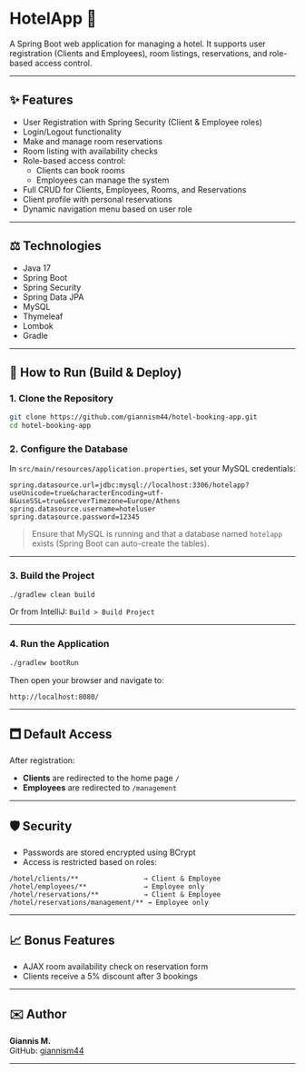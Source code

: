 # HotelApp 🏨

A Spring Boot web application for managing a hotel. It supports user registration (Clients and Employees), room listings, reservations, and role-based access control.

---

## ✨ Features

- User Registration with Spring Security (Client & Employee roles)
- Login/Logout functionality
- Make and manage room reservations
- Room listing with availability checks
- Role-based access control:
  - Clients can book rooms
  - Employees can manage the system
- Full CRUD for Clients, Employees, Rooms, and Reservations
- Client profile with personal reservations
- Dynamic navigation menu based on user role

---

## ⚖️ Technologies

- Java 17  
- Spring Boot  
- Spring Security  
- Spring Data JPA  
- MySQL  
- Thymeleaf  
- Lombok  
- Gradle

---

## 🚀 How to Run (Build & Deploy)

### 1. Clone the Repository

```bash
git clone https://github.com/giannism44/hotel-booking-app.git
cd hotel-booking-app
```

### 2. Configure the Database

In `src/main/resources/application.properties`, set your MySQL credentials:

```properties
spring.datasource.url=jdbc:mysql://localhost:3306/hotelapp?useUnicode=true&characterEncoding=utf-8&useSSL=true&serverTimezone=Europe/Athens
spring.datasource.username=hoteluser
spring.datasource.password=12345
```

> Ensure that MySQL is running and that a database named `hotelapp` exists (Spring Boot can auto-create the tables).

---

### 3. Build the Project

```bash
./gradlew clean build
```

Or from IntelliJ: `Build > Build Project`

---

### 4. Run the Application

```bash
./gradlew bootRun
```

Then open your browser and navigate to:

```
http://localhost:8080/
```

---

## 🗖 Default Access

After registration:

- **Clients** are redirected to the home page `/`
- **Employees** are redirected to `/management`

---

## 🛡️ Security

- Passwords are stored encrypted using BCrypt
- Access is restricted based on roles:

```
/hotel/clients/**                → Client & Employee  
/hotel/employees/**              → Employee only  
/hotel/reservations/**           → Client & Employee  
/hotel/reservations/management/** → Employee only
```

---

## 📈 Bonus Features

- AJAX room availability check on reservation form
- Clients receive a 5% discount after 3 bookings

---

## ✉️ Author

**Giannis M.**  
GitHub: [giannism44](https://github.com/giannism44)

---

